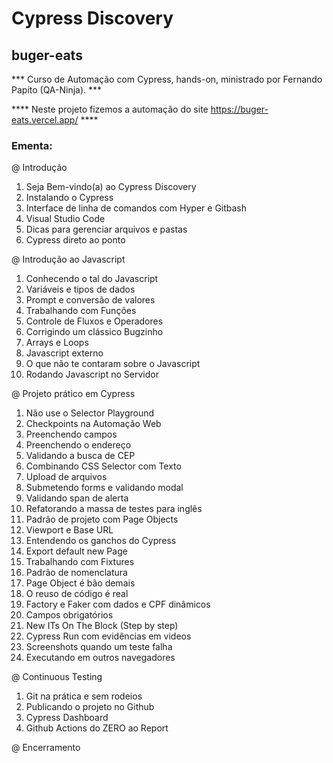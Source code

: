 # Cypress Discovery 
## buger-eats
*** Curso de Automação com Cypress, hands-on, ministrado por Fernando Papito (QA-Ninja). ***

**** Neste projeto fizemos a automação do site https://buger-eats.vercel.app/ ****

### Ementa:
@ Introdução
1. Seja Bem-vindo(a) ao Cypress Discovery
2. Instalando o Cypress
3. Interface de linha de comandos com Hyper e Gitbash
4. Visual Studio Code
5. Dicas para gerenciar arquivos e pastas
6. Cypress direto ao ponto

@ Introdução ao Javascript
1. Conhecendo o tal do Javascript
2. Variáveis e tipos de dados
3. Prompt e conversão de valores
4. Trabalhando com Funções
5. Controle de Fluxos e Operadores
6. Corrigindo um clássico Bugzinho
7. Arrays e Loops
8. Javascript externo
9. O que não te contaram sobre o Javascript
10. Rodando Javascript no Servidor

@ Projeto prático em Cypress
1. Não use o Selector Playground
2. Checkpoints na Automação Web
3. Preenchendo campos
4. Preenchendo o endereço
5. Validando a busca de CEP
6. Combinando CSS Selector com Texto
7. Upload de arquivos
8. Submetendo forms e validando modal
9. Validando span de alerta
10. Refatorando a massa de testes para inglês
11. Padrão de projeto com Page Objects
12. Viewport e Base URL
13. Entendendo os ganchos do Cypress
14. Export default new Page
15. Trabalhando com Fixtures
16. Padrão de nomenclatura
17. Page Object é bão demais
18. O reuso de código é real
19. Factory e Faker com dados e CPF dinâmicos
20. Campos obrigatórios
21. New ITs On The Block (Step by step)
22. Cypress Run com evidências em videos
23. Screenshots quando um teste falha
24. Executando em outros navegadores

@ Continuous Testing
1. Git na prática e sem rodeios
2. Publicando o projeto no Github
3. Cypress Dashboard
4. Github Actions do ZERO ao Report

@ Encerramento



